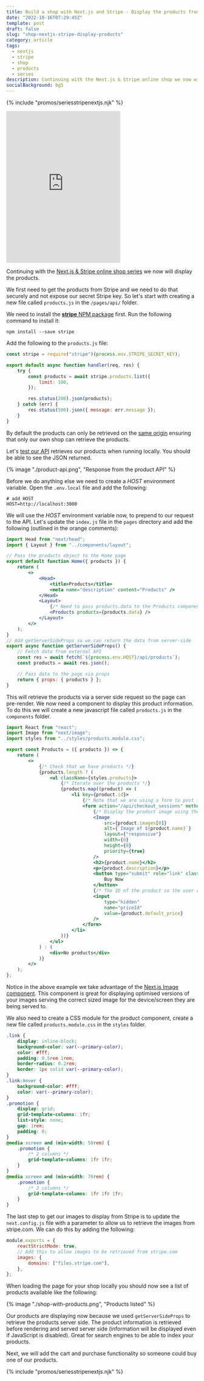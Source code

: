 ```yaml
---
title: Build a shop with Next.js and Stripe - Display the products from Stripe
date: "2022-10-16T07:29:45Z"
template: post
draft: false
slug: "shop-nextjs-stripe-display-products"
category: article
tags:
  - nextjs
  - stripe
  - shop
  - products
  - series
description: Continuing with the Next.js & Stripe online shop we now will display the products from Stripe.
socialBackground: bg5
---
```


{% include "promos/seriesstripenextjs.njk" %}

<iframe class="video" loading="lazy" height="400" src="https://www.youtube.com/embed/OiHx3Zouj_w" title="YouTube video player" frameborder="0" allow="accelerometer; autoplay; clipboard-write; encrypted-media; gyroscope; picture-in-picture" allowfullscreen></iframe>

Continuing with the [Next.js & Stripe online shop series](https://andrewford.co.nz/articles/shop-nextjs-stripe-introduction/) we now will display the products.

We first need to get the products from Stripe and we need to do that securely and not expose our secret Stripe key.
So let's start with creating a new file called `products.js` in the `/pages/api/` folder.

We need to install the [**stripe** NPM package](https://www.npmjs.com/package/stripe) first. Run the following command to install it:

```shell
npm install --save stripe
```

Add the following to the `products.js` file:

```js
const stripe = require("stripe")(process.env.STRIPE_SECRET_KEY);

export default async function handler(req, res) {
	try {
		const products = await stripe.products.list({
			limit: 100,
		});

		res.status(200).json(products);
	} catch (err) {
		res.status(500).json({ message: err.message });
	}
}
```

By default the products can only be retrieved on the [same origin](https://nextjs.org/docs/api-routes/introduction#caveats) ensuring that only our own shop can retrieve the products.

Let's [test our API](http://localhost:3000/api/products) retrieves our products when running locally. You should be able to see the JSON returned.

{% image "./product-api.png", "Response from the product API" %}

Before we do anything else we need to create a _HOST_ environment variable. Open the `.env.local` file and add the following:

```shell
# add HOST
HOST=http://localhost:3000
```

We will use the _HOST_ environment variable now, to prepend to our request to the API. Let's update the `index.js` file in the `pages` directory and add the following (outlined in the orange comments):

```jsx
import Head from "next/head";
import { Layout } from "../components/layout";

// Pass the products object to the Home page
export default function Home({ products }) {
	return (
		<>
			<Head>
				<title>Products</title>
				<meta name="description" content="Products" />
			</Head>
			<Layout>
				{/* Need to pass products.data to the Products component */}
				<Products products={products.data} />
			</Layout>
		</>
	);
}
// Add getServerSideProps so we can return the data from server-side
export async function getServerSideProps() {
	// Fetch data from external API
	const res = await fetch(`${process.env.HOST}/api/products`);
	const products = await res.json();

	// Pass data to the page via props
	return { props: { products } };
}
```

This will retrieve the products via a server side request so the page can pre-render. We now need a component to display this product information. To do this we will create a new javascript file called `products.js` in the `components` folder.

```jsx
import React from "react";
import Image from "next/image";
import styles from "../styles/products.module.css";

export const Products = ({ products }) => {
	return (
		<>
			{/* Check that we have products */}
			{products.length ? (
				<ul className={styles.products}>
					{/* Iterate over the products */}
					{products.map((product) => (
						<li key={product.id}>
							{/* Note that we are using a form to post to the API we just created */}
							<form action="/api/checkout_sessions" method="POST">
								{/* Display the product image using the Next Image component */}
								<Image
									src={product.images[0]}
									alt={`Image of ${product.name}`}
									layout={"responsive"}
									width={0}
									height={0}
									priority={true}
								/>
								<h2>{product.name}</h2>
								<p>{product.description}</p>
								<button type="submit" role="link" className={styles.link}>
									Buy Now
								</button>
								{/* The ID of the product so the user can purchase */}
								<input
									type="hidden"
									name="priceId"
									value={product.default_price}
								/>
							</form>
						</li>
					))}
				</ul>
			) : (
				<div>No products</div>
			)}
		</>
	);
};
```

Notice in the above example we take advantage of the [Next.js Image component](https://nextjs.org/docs/api-reference/next/image). This component is great for displaying optimised versions of your images serving the correct sized image for the device/screen they are being served to.

We also need to create a CSS module for the product component, create a new file called `products.module.css` in the `styles` folder.

```css
.link {
	display: inline-block;
	background-color: var(--primary-color);
	color: #fff;
	padding: 0.5rem 1rem;
	border-radius: 0.2rem;
	border: 1px solid var(--primary-color);
}
.link:hover {
	background-color: #fff;
	color: var(--primary-color);
}
.promotion {
	display: grid;
	grid-template-columns: 1fr;
	list-style: none;
	gap: 1rem;
	padding: 0;
}
@media screen and (min-width: 50rem) {
	.promotion {
		/* 2 columns */
		grid-template-columns: 1fr 1fr;
	}
}
@media screen and (min-width: 70rem) {
	.promotion {
		/* 3 columns */
		grid-template-columns: 1fr 1fr 1fr;
	}
}
```

The last step to get our images to display from Stripe is to update the `next.config.js` file with a parameter to allow us to retrieve the images from stripe.com. We can do this by adding the following:

```js
module.exports = {
	reactStrictMode: true,
	// Add this to allow images to be retrieved from stripe.com
	images: {
		domains: ["files.stripe.com"],
	},
};
```

When loading the page for your shop locally you should now see a list of products available like the following:

{% image "./shop-with-products.png", "Products listed" %}

Our products are displaying now because we used `getServerSideProps` to retrieve the products server side. The product information is retrieved before rendering and served server side (information will be displayed even if JavaScript is disabled). Great for search engines to be able to index your products.

Next, we will add the cart and purchase functionality so someone could buy one of our products.

{% include "promos/seriesstripenextjs.njk" %}
